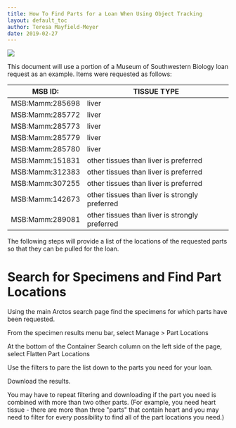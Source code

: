 ```yaml
---
title: How To Find Parts for a Loan When Using Object Tracking
layout: default_toc
author: Teresa Mayfield-Meyer
date: 2019-02-27
---
```

![](https://raw.githubusercontent.com/ArctosDB/documentation-wiki/gh-pages/tutorial_images/Bear%20Work%20in%20Progress.JPG) 

This document will use a portion of a Museum of Southwestern Biology loan request as an example. Items were requested as follows:

MSB ID:	| TISSUE TYPE
--|--
MSB:Mamm:285698	| liver
MSB:Mamm:285772	| liver
MSB:Mamm:285773	| liver
MSB:Mamm:285779	| liver
MSB:Mamm:285780	| liver
MSB:Mamm:151831	| other tissues than liver is preferred
MSB:Mamm:312383	| other tissues than liver is preferred
MSB:Mamm:307255	| other tissues than liver is preferred
MSB:Mamm:142673	| other tissues than liver is strongly preferred
MSB:Mamm:289081	| other tissues than liver is strongly preferred

The following steps will provide a list of the locations of the requested parts so that they can be pulled for the loan.

# Search for Specimens and Find Part Locations

Using the main Arctos search page find the specimens for which parts have been requested.

From the specimen results menu bar, select Manage > Part Locations

At the bottom of the Container Search column on the left side of the page, select Flatten Part Locations

Use the filters to pare the list down to the parts you need for your loan.

Download the results.

You may have to repeat filtering and downloading if the part you need is combined with more than two other parts. (For example, you need heart tissue - there are more than three "parts" that contain heart and you may need to filter for every possibility to find all of the part locations you need.)

